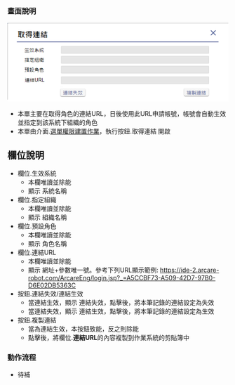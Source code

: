 ### <div id="view">畫面說明</div>

![表單畫面]

* 本單主要在取得角色的連結URL，日後使用此URL申請帳號，帳號會自動生效並指定到該系統下組織的角色
* 本單由介面.[選單權限建置作業][link_RoleOfPeopleSet]，執行按鈕.取得連結 開啟

## <div id="object-desc">欄位說明</div>

* 欄位.生效系統
    * 本欄唯讀並除能    
    * 顯示 系統名稱
* 欄位.指定組織
    * 本欄唯讀並除能    
    * 顯示 組織名稱
* 欄位.預設角色 
    * 本欄唯讀並除能    
    * 顯示 角色名稱
* 欄位.連結URL
    * 本欄唯讀並除能    
    * 顯示 網址+參數唯一號。參考下列URL顯示範例:
            https://ide-2.arcare-robot.com/ArcareEng/login.jsp?_=A5CCBF73-A509-42D7-97B0-D6E02DB5363C
* 按鈕.連結失效/連結生效 
    * 當連結生效，顯示 連結失效，點擊後，將本筆記錄的連結設定為失效
    * 當連結失效，顯示 連結生效，點擊後，將本筆記錄的連結設定為生效  
* 按鈕.複製連結 
    * 當為連結生效，本按鈕致能，反之則除能
    * 點擊後，將欄位.**連結URL**的內容複製到作業系統的剪貼簿中    


### <div id="action">動作流程</div>
* <ps>待補</ps>


[表單畫面]:attachment/get_role_url.png "表單畫面"
[link_RoleOfPeopleSet]:{3}/RTE/SITE/RoleOfPeopleSet/README